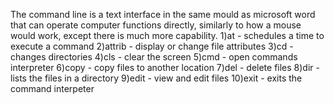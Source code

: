 The command line is a text interface in the same mould as microsoft word that can operate computer functions directly, similarly to how a mouse would work, except there is much more capability.
1)at - schedules a time to execute a command
2)attrib - display or change file attributes
3)cd - changes directories
4)cls - clear the screen
5)cmd - open commands interpreter
6)copy - copy files to another location
7)del - delete files
8)dir - lists the files in a directory
9)edit - view and edit files
10)exit - exits the command interpeter
